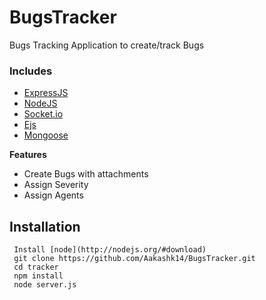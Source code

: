 # BugsTracker

Bugs Tracking Application to create/track Bugs 

### Includes

- [ExpressJS](https://expressjs.com)
- [NodeJS](https://nodejs.org/en/)
- [Socket.io](https://socket.io/docs)
- [Ejs](https://ejs.co/)
- [Mongoose](https://mongoosejs.com/)



**Features**
* Create Bugs with attachments 
* Assign Severity
* Assign Agents




Installation
------------
```
 Install [node](http://nodejs.org/#download)
 git clone https://github.com/Aakashk14/BugsTracker.git
 cd tracker
 npm install
 node server.js
```
